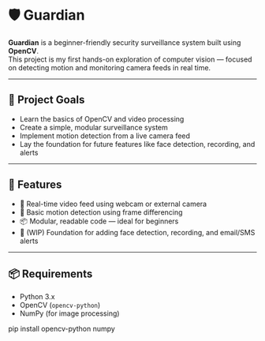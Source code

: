 # 🛡️ Guardian

**Guardian** is a beginner-friendly security surveillance system built using **OpenCV**.  
This project is my first hands-on exploration of computer vision — focused on detecting motion and monitoring camera feeds in real time.

---

## 🎯 Project Goals

- Learn the basics of OpenCV and video processing
- Create a simple, modular surveillance system
- Implement motion detection from a live camera feed
- Lay the foundation for future features like face detection, recording, and alerts

---

## 🧠 Features

- 🎥 Real-time video feed using webcam or external camera
- 👀 Basic motion detection using frame differencing
- 📦 Modular, readable code — ideal for beginners
- 🚧 (WIP) Foundation for adding face detection, recording, and email/SMS alerts

---

## 📦 Requirements

- Python 3.x  
- OpenCV (`opencv-python`)  
- NumPy (for image processing)


pip install opencv-python numpy
